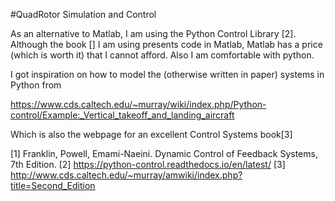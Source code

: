 #QuadRotor Simulation and Control


As an alternative to Matlab, I am using the Python Control Library [2]. Although the book [] I am using presents code in Matlab, Matlab has a price (which is worth it) that I cannot afford. Also I am comfortable with python. 

I got inspiration on how to model the (otherwise written in paper) systems in Python from

https://www.cds.caltech.edu/~murray/wiki/index.php/Python-control/Example:_Vertical_takeoff_and_landing_aircraft

Which is also the webpage for an excellent Control Systems book[3]





[1] Franklin, Powell, Emami-Naeini. Dynamic Control of Feedback Systems, 7th Edition.
[2] https://python-control.readthedocs.io/en/latest/
[3] http://www.cds.caltech.edu/~murray/amwiki/index.php?title=Second_Edition


